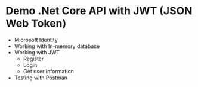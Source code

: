 # Demo .Net Core API with JWT (JSON Web Token)
* Microsoft Identity
* Working with In-memory database
* Working with JWT
  * Register
  * Login
  * Get user information
* Testing with Postman
